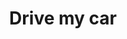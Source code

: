---
layout: post
title: Drive my car
director: Ryūsuke Hamaguchi
year: 2021
cover: https://images.mubicdn.net/images/film/293319/cache-683932-1651858656/image-w1280.jpg
---
